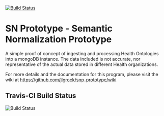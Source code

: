 [![Build Status](http://52.5.163.147:8080/buildStatus/icon?job=snp-prototype)](http://52.5.163.147:8080/view/SNP/job/snp-prototype/)

SN Prototype - Semantic Normalization Prototype
=============

A simple proof of concept of ingesting and processing Health Ontologies into a mongoDB instance.  The data included is not accurate, nor representative of the actual data stored in different Health organizations.

For more details and the documentation for this program, please visit the wiki at https://github.com/jlgrock/snp-prototype/wiki

Travis-CI Build Status
---------------------
![Build Status](https://travis-ci.org/Deloitte-VA/snp-prototype.svg?branch=master)
